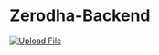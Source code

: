 # Zerodha-Backend
[![Upload File](https://img.shields.io/badge/Upload_File-grey?style=for-the-badge)](https://example.com/upload)
